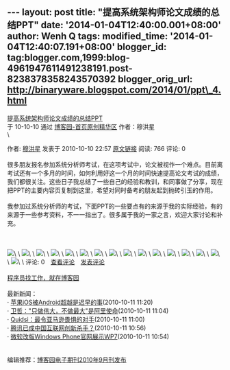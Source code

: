 --- layout: post title: "提高系统架构师论文成绩的总结PPT" date:
'2014-01-04T12:40:00.001+08:00' author: Wenh Q tags: modified\_time:
'2014-01-04T12:40:07.191+08:00' blogger\_id:
tag:blogger.com,1999:blog-4961947611491238191.post-8238378358243570392
blogger\_orig\_url: http://binaryware.blogspot.com/2014/01/ppt\_4.html
---
[提高系统架构师论文成绩的总结PPT](http://www.cnblogs.com/muhongxing/archive/2010/10/10/1847476.html)\
于 10-10-10 通过 [博客园-首页原创精华区](http://www.cnblogs.com/)
作者：穆洪星\
\
<div>

作者: [穆洪星](http://www.cnblogs.com/muhongxing/) 发表于 2010-10-10
22:57
[原文链接](http://www.cnblogs.com/muhongxing/archive/2010/10/10/1847476.html)
阅读: 766 评论: 0\
\
很多朋友报名参加系统分析师考试，在这项考试中，论文被视作一个难点。目前离考试还有一个多月的时间，如何利用好这一个月的时间快速提高论文考试的成绩，我们都很关注。这些日子我总结了一些自己的经验和教训，和同事做了分享，现在把PPT的主要内容页复制到这里，希望对同时备考的朋友起到抛砖引玉的作用。\
\
我参加过系统分析师的考试，下面PPT的一些要点有的来源于我的实际经验，有的来源于一些参考资料，不一一指出了。很多属于我的一家之言，欢迎大家讨论和补充。\
\
\
\
![](https://images-blogger-opensocial.googleusercontent.com/gadgets/proxy?url=http%3A%2F%2Fimages.cnblogs.com%2Fcnblogs_com%2Fmuhongxing%2F1.png&container=blogger&gadget=a&rewriteMime=image%2F*)\
\
![](https://images-blogger-opensocial.googleusercontent.com/gadgets/proxy?url=http%3A%2F%2Fimages.cnblogs.com%2Fcnblogs_com%2Fmuhongxing%2F2.png&container=blogger&gadget=a&rewriteMime=image%2F*)\
\
![](https://images-blogger-opensocial.googleusercontent.com/gadgets/proxy?url=http%3A%2F%2Fimages.cnblogs.com%2Fcnblogs_com%2Fmuhongxing%2F3.png&container=blogger&gadget=a&rewriteMime=image%2F*)\
\
![](https://images-blogger-opensocial.googleusercontent.com/gadgets/proxy?url=http%3A%2F%2Fimages.cnblogs.com%2Fcnblogs_com%2Fmuhongxing%2F4.png&container=blogger&gadget=a&rewriteMime=image%2F*)\
\
![](https://images-blogger-opensocial.googleusercontent.com/gadgets/proxy?url=http%3A%2F%2Fimages.cnblogs.com%2Fcnblogs_com%2Fmuhongxing%2F5.png&container=blogger&gadget=a&rewriteMime=image%2F*)\
\
![](https://images-blogger-opensocial.googleusercontent.com/gadgets/proxy?url=http%3A%2F%2Fimages.cnblogs.com%2Fcnblogs_com%2Fmuhongxing%2F6.png&container=blogger&gadget=a&rewriteMime=image%2F*)\
\
![](https://images-blogger-opensocial.googleusercontent.com/gadgets/proxy?url=http%3A%2F%2Fimages.cnblogs.com%2Fcnblogs_com%2Fmuhongxing%2F7.png&container=blogger&gadget=a&rewriteMime=image%2F*)\
\
![](https://images-blogger-opensocial.googleusercontent.com/gadgets/proxy?url=http%3A%2F%2Fimages.cnblogs.com%2Fcnblogs_com%2Fmuhongxing%2F8.png&container=blogger&gadget=a&rewriteMime=image%2F*)\
\
![](https://images-blogger-opensocial.googleusercontent.com/gadgets/proxy?url=http%3A%2F%2Fimages.cnblogs.com%2Fcnblogs_com%2Fmuhongxing%2F9.png&container=blogger&gadget=a&rewriteMime=image%2F*)\
\
![](https://images-blogger-opensocial.googleusercontent.com/gadgets/proxy?url=http%3A%2F%2Fimages.cnblogs.com%2Fcnblogs_com%2Fmuhongxing%2F10.png&container=blogger&gadget=a&rewriteMime=image%2F*)\
\
![](https://images-blogger-opensocial.googleusercontent.com/gadgets/proxy?url=http%3A%2F%2Fimages.cnblogs.com%2Fcnblogs_com%2Fmuhongxing%2F11.png&container=blogger&gadget=a&rewriteMime=image%2F*)\
\
![](https://images-blogger-opensocial.googleusercontent.com/gadgets/proxy?url=http%3A%2F%2Fimages.cnblogs.com%2Fcnblogs_com%2Fmuhongxing%2F12.png&container=blogger&gadget=a&rewriteMime=image%2F*)\
\
![](https://images-blogger-opensocial.googleusercontent.com/gadgets/proxy?url=http%3A%2F%2Fimages.cnblogs.com%2Fcnblogs_com%2Fmuhongxing%2F13.png&container=blogger&gadget=a&rewriteMime=image%2F*)\
\
![](https://images-blogger-opensocial.googleusercontent.com/gadgets/proxy?url=http%3A%2F%2Fimages.cnblogs.com%2Fcnblogs_com%2Fmuhongxing%2F14.png&container=blogger&gadget=a&rewriteMime=image%2F*)\
\
![](https://images-blogger-opensocial.googleusercontent.com/gadgets/proxy?url=http%3A%2F%2Fimages.cnblogs.com%2Fcnblogs_com%2Fmuhongxing%2F15.png&container=blogger&gadget=a&rewriteMime=image%2F*)\
\
![](https://images-blogger-opensocial.googleusercontent.com/gadgets/proxy?url=http%3A%2F%2Fwww.cnblogs.com%2Fmuhongxing%2Faggbug%2F1847476.html%3Ftype%3D1&container=blogger&gadget=a&rewriteMime=image%2F*)\
\
评论:
0　[查看评论](http://www.cnblogs.com/muhongxing/archive/2010/10/10/1847476.html#pagedcomment)　[发表评论](http://www.cnblogs.com/muhongxing/archive/2010/10/10/1847476.html#commentform)\
\
[程序员找工作，就在博客园](http://job.cnblogs.com/)\
\
最新新闻：\
·
[苹果iOS被Android超越是迟早的事](http://news.cnblogs.com/n/76855/)(2010-10-11
11:20)\
·
[卫哲："只做伟大，不做最大"是阿里使命](http://news.cnblogs.com/n/76854/)(2010-10-11
11:04)\
·
[Quidsi：最令亚马逊畏惧的对手](http://news.cnblogs.com/n/76853/)(2010-10-11
11:00)\
·
[腾讯已成中国互联网创新杀手？](http://news.cnblogs.com/n/76852/)(2010-10-11
10:56)\
· [微软改版Windows
Phone官网展示WP7](http://news.cnblogs.com/n/76851/)(2010-10-11 10:54)\
\
\
编辑推荐：[博客园电子期刊2010年9月刊发布](http://www.cnblogs.com/cmt/archive/2010/10/10/1847077.html)

</div>
